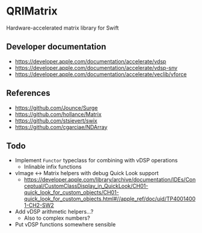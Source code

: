 # QRIMatrix

Hardware-accelerated matrix library for Swift

## Developer documentation

- https://developer.apple.com/documentation/accelerate/vdsp
- https://developer.apple.com/documentation/accelerate/vdsp-snv
- https://developer.apple.com/documentation/accelerate/veclib/vforce

## References

- https://github.com/Jounce/Surge
- https://github.com/hollance/Matrix
- https://github.com/stsievert/swix
- https://github.com/cgarciae/NDArray

## Todo

- Implement `Functor` typeclass for combining with vDSP operations
    - Inlinable infix functions
- vImage <-> Matrix helpers with debug Quick Look support
    - https://developer.apple.com/library/archive/documentation/IDEs/Conceptual/CustomClassDisplay_in_QuickLook/CH01-quick_look_for_custom_objects/CH01-quick_look_for_custom_objects.html#//apple_ref/doc/uid/TP40014001-CH2-SW2
- Add vDSP arithmetic helpers...?
    - Also to complex numbers?
- Put vDSP functions somewhere sensible
